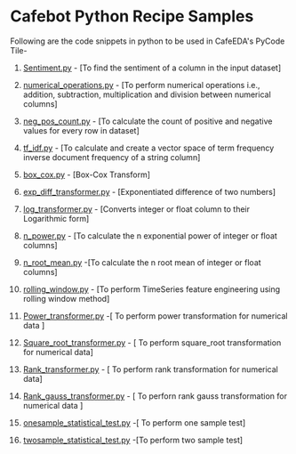 # Cafebot Python Recipe Samples

Following are the code snippets in python to be used in CafeEDA's PyCode Tile-

1. [Sentiment.py](https://github.com/easy-data/cafebot-pycode-recipe/blob/main/Sentiment.py) - [To find the sentiment of a column in the input dataset]

2. [numerical_operations.py](https://github.com/easy-data/cafebot-pycode-recipe/blob/main/numerical_operations.py) - [To perform numerical operations i.e., addition, subtraction, multiplication and division between numerical columns]

3. [neg_pos_count.py](https://github.com/easy-data/cafebot-pycode-recipe/blob/main/neg_pos_count.py) - [To calculate the count of positive and negative values for every row in dataset]

4. [tf_idf.py](https://github.com/easy-data/cafebot-pycode-recipe/blob/main/tf_idf.py) - [To calculate and create a vector space of term frequency inverse document frequency of a string column]

5. [box_cox.py](https://github.com/easy-data/cafebot-pycode-recipe/blob/main/box_cox.py) - [Box-Cox Transform]

6. [exp_diff_transformer.py](https://github.com/easy-data/cafebot-pycode-recipe/blob/main/exp_diff_transformer.py) - [Exponentiated difference of two numbers]

7. [log_transformer.py](https://github.com/easy-data/cafebot-pycode-recipe/blob/main/log_transformer.py) - [Converts integer or float column to their Logarithmic form]

8. [n_power.py](https://github.com/easy-data/cafebot-pycode-recipe/blob/main/n_power.py) - [To calculate the n exponential power of integer or float columns]

9. [n_root_mean.py](https://github.com/easy-data/cafebot-pycode-recipe/blob/main/n_root_mean.py) -[To calculate the n root mean of integer or float columns]

10. [rolling_window.py](https://github.com/easy-data/cafebot-pycode-recipe/blob/main/rolling_window.py) - [To perform TimeSeries feature engineering using rolling window method] 

11. [Power_transformer.py](https://github.com/easy-data/cafebot-pycode-recipe/blob/main/Power_transformer.py) -[ To perform power transformation for numerical data ]

12. [Square_root_transformer.py](https://github.com/easy-data/cafebot-pycode-recipe/blob/main/Square_root_transformer.py) - [ To perform square_root transformation for numerical data]  

13. [Rank_transformer.py](https://github.com/easy-data/cafebot-pycode-recipe/blob/main/Rank_transformer.py) - [ To perform rank transformation for  numerical data]

14. [Rank_gauss_transformer.py](https://github.com/easy-data/cafebot-pycode-recipe/blob/main/Rank_gauss_transformer.py) - [ To perforn rank gauss transformation for numerical data ]

15. [onesample_statistical_test.py](https://github.com/easy-data/cafebot-pycode-recipe/blob/main/onesample_statistical_tests.py) -[ To perform one sample test]

16. [twosample_statistical_test.py](https://github.com/easy-data/cafebot-pycode-recipe/blob/main/twosample_statiistical.py) -[To perform two sample test]
